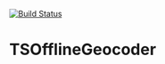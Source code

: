 [![Build Status](https://travis-ci.org/bnolens/TSOfflineGeocoder.svg?branch=master)](https://travis-ci.org/bnolens/TSOfflineGeocoder)

# TSOfflineGeocoder

